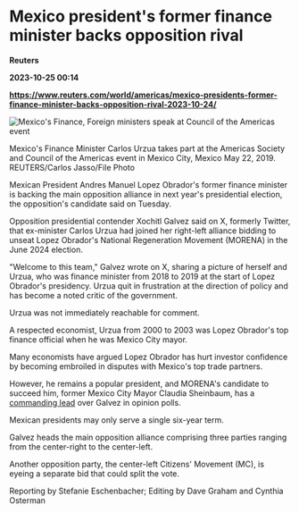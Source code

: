 # Mexico president's former finance minister backs opposition rival
**Reuters**

**2023-10-25 00:14**

**https://www.reuters.com/world/americas/mexico-presidents-former-finance-minister-backs-opposition-rival-2023-10-24/**

![Mexico's Finance, Foreign ministers speak at Council of the Americas event](https://www.reuters.com/resizer/xfd1wcbUs_TAT0ln2uJoPj3SQ2Y=/1920x0/filters:quality(80)/cloudfront-us-east-2.images.arcpublishing.com/reuters/K25CVV3QPBM6HOYIDTCELETU5Y.jpg)

Mexico's Finance Minister Carlos Urzua takes part at the Americas Society and Council of the Americas event in Mexico City, Mexico May 22, 2019. REUTERS/Carlos Jasso/File Photo

Mexican President Andres Manuel Lopez Obrador's former finance minister is backing the main opposition alliance in next year's presidential election, the opposition's candidate said on Tuesday.

Opposition presidential contender Xochitl Galvez said on X, formerly Twitter, that ex-minister Carlos Urzua had joined her right-left alliance bidding to unseat Lopez Obrador's National Regeneration Movement (MORENA) in the June 2024 election.

"Welcome to this team," Galvez wrote on X, sharing a picture of herself and Urzua, who was finance minister from 2018 to 2019 at the start of Lopez Obrador's presidency. Urzua quit in frustration at the direction of policy and has become a noted critic of the government.

Urzua was not immediately reachable for comment.

A respected economist, Urzua from 2000 to 2003 was Lopez Obrador's top finance official when he was Mexico City mayor.

Many economists have argued Lopez Obrador has hurt investor confidence by becoming embroiled in disputes with Mexico's top trade partners.

However, he remains a popular president, and MORENA's candidate to succeed him, former Mexico City Mayor Claudia Sheinbaum, has a [commanding lead](https://www.reuters.com/world/americas/mexicos-sheinbaum-holds-commanding-lead-presidency-race-polls-2023-10-09/) over Galvez in opinion polls.

Mexican presidents may only serve a single six-year term.

Galvez heads the main opposition alliance comprising three parties ranging from the center-right to the center-left.

Another opposition party, the center-left Citizens' Movement (MC), is eyeing a separate bid that could split the vote.

Reporting by Stefanie Eschenbacher; Editing by Dave Graham and Cynthia Osterman